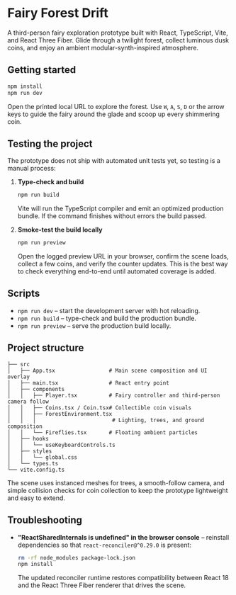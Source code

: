 # Fairy Forest Drift

A third-person fairy exploration prototype built with React, TypeScript, Vite, and React Three Fiber. Glide through a twilight forest, collect luminous dusk coins, and enjoy an ambient modular-synth-inspired atmosphere.

## Getting started

```bash
npm install
npm run dev
```

Open the printed local URL to explore the forest. Use `W`, `A`, `S`, `D` or the arrow keys to guide the fairy around the glade and scoop up every shimmering coin.


## Testing the project

The prototype does not ship with automated unit tests yet, so testing is a manual process:

1. **Type-check and build**

   ```bash
   npm run build
   ```

   Vite will run the TypeScript compiler and emit an optimized production bundle. If the command finishes without errors the build passed.

2. **Smoke-test the build locally**

   ```bash
   npm run preview
   ```

   Open the logged preview URL in your browser, confirm the scene loads, collect a few coins, and verify the counter updates. This is the best way to check everything end-to-end until automated coverage is added.


## Scripts

- `npm run dev` – start the development server with hot reloading.
- `npm run build` – type-check and build the production bundle.
- `npm run preview` – serve the production build locally.

## Project structure

```
├── src
│   ├── App.tsx                 # Main scene composition and UI overlay
│   ├── main.tsx                # React entry point
│   ├── components
│   │   ├── Player.tsx          # Fairy controller and third-person camera follow
│   │   ├── Coins.tsx / Coin.tsx# Collectible coin visuals
│   │   ├── ForestEnvironment.tsx
│   │   │                        # Lighting, trees, and ground composition
│   │   └── Fireflies.tsx       # Floating ambient particles
│   ├── hooks
│   │   └── useKeyboardControls.ts
│   ├── styles
│   │   └── global.css
│   └── types.ts
└── vite.config.ts
```

The scene uses instanced meshes for trees, a smooth-follow camera, and simple collision checks for coin collection to keep the prototype lightweight and easy to extend.

## Troubleshooting

- **"ReactSharedInternals is undefined" in the browser console** – reinstall dependencies so that `react-reconciler@^0.29.0` is present:

  ```bash
  rm -rf node_modules package-lock.json
  npm install
  ```

  The updated reconciler runtime restores compatibility between React 18 and the React Three Fiber renderer that drives the scene.

